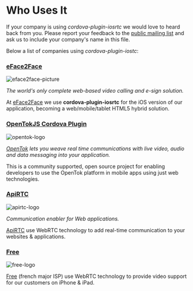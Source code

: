 # Who Uses It

If your company is using *cordova-plugin-iosrtc* we would love to heard back from you. Please report your feedback to the [public mailing list](https://groups.google.com/forum/?hl=es#!forum/cordova-plugin-iosrtc) and ask us to include your company's name in this file.

Below a list of companies using *cordova-plugin-iostc*:


### [eFace2Face](https://eface2face.com)

![eface2face-picture](https://raw.githubusercontent.com/eface2face/cordova-plugin-iosrtc/master/art/eface2face-picture.jpg)

*The world's only complete web-based video calling and e-sign solution.*

At [eFace2Face](https://eface2face.com) we use **cordova-plugin-iosrtc** for the iOS version of our application, becoming a web/mobile/tablet HTML5 hybrid solution.


### [OpenTokJS Cordova Plugin](https://github.com/aoberoi/cordova-plugin-opentokjs)

![opentok-logo](https://static.opentok.com/img/press/logo_opentok_registered.png)

*[OpenTok](https://tokbox.com/platform) lets you weave real time communications with live video, audio and data messaging into your application.*

This is a community supported, open source project for enabling developers to use the OpenTok platform in mobile apps using just web technologies.


### [ApiRTC](http://apirtc.com)

![apirtc-logo](https://avatars3.githubusercontent.com/u/7846822?v=3&s=200)

*Communication enabler for Web applications.*

[ApiRTC](http://apirtc.com) use WebRTC technology to add real-time communication to your websites & applications.

### [Free](https://assistance.free.fr/facetofree/)

![free-logo](http://free.fr/assistance/img/logo.png)

[Free](https://assistance.free.fr/facetofree/) (french major ISP) use WebRTC technology to provide video support for our customers on iPhone & iPad.

